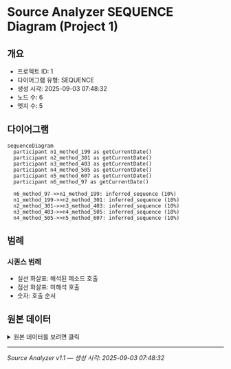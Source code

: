 # Source Analyzer SEQUENCE Diagram (Project 1)

## 개요
- 프로젝트 ID: 1
- 다이어그램 유형: SEQUENCE
- 생성 시각: 2025-09-03 07:48:32
- 노드 수: 6
- 엣지 수: 5

## 다이어그램

```mermaid
sequenceDiagram
  participant n1_method_199 as getCurrentDate()
  participant n2_method_301 as getCurrentDate()
  participant n3_method_403 as getCurrentDate()
  participant n4_method_505 as getCurrentDate()
  participant n5_method_607 as getCurrentDate()
  participant n6_method_97 as getCurrentDate()

  n6_method_97->>n1_method_199: inferred_sequence (10%)
  n1_method_199->>n2_method_301: inferred_sequence (10%)
  n2_method_301->>n3_method_403: inferred_sequence (10%)
  n3_method_403->>n4_method_505: inferred_sequence (10%)
  n4_method_505->>n5_method_607: inferred_sequence (10%)
```

## 범례

### 시퀀스 범례
- 실선 화살표: 해석된 메소드 호출
- 점선 화살표: 미해석 호출
- 숫자: 호출 순서

## 원본 데이터

<details>
<summary>원본 데이터를 보려면 클릭</summary>

노드 목록 (6)
```json
  method:97: getCurrentDate() (method)
  method:199: getCurrentDate() (method)
  method:301: getCurrentDate() (method)
  method:403: getCurrentDate() (method)
  method:505: getCurrentDate() (method)
  method:607: getCurrentDate() (method)
```

엣지 목록 (5)
```json
  method:97 -> method:199 (inferred_sequence)
  method:199 -> method:301 (inferred_sequence)
  method:301 -> method:403 (inferred_sequence)
  method:403 -> method:505 (inferred_sequence)
  method:505 -> method:607 (inferred_sequence)
```

</details>

---
*Source Analyzer v1.1 — 생성 시각: 2025-09-03 07:48:32*